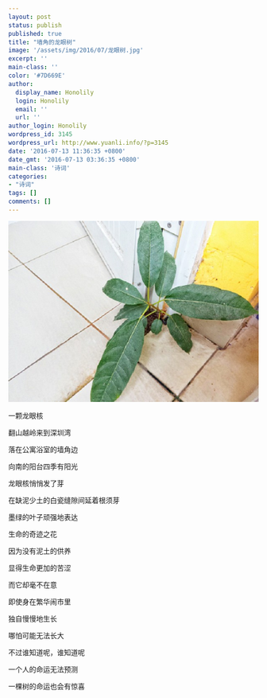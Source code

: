 ```yaml
---
layout: post
status: publish
published: true
title: "墙角的龙眼树"
image: '/assets/img/2016/07/龙眼树.jpg'
excerpt: ''
main-class: ''
color: '#7D669E'
author:
  display_name: Honolily
  login: Honolily
  email: ''
  url: ''
author_login: Honolily
wordpress_id: 3145
wordpress_url: http://www.yuanli.info/?p=3145
date: '2016-07-13 11:36:35 +0800'
date_gmt: '2016-07-13 03:36:35 +0800'
main-class: '诗词'
categories:
- "诗词"
tags: []
comments: []
---
```

[![龙眼树](/assets/img/2016/07/龙眼树.jpg "龙眼树")](/assets/img/2016/07/龙眼树.jpg)

一颗龙眼核

翻山越岭来到深圳湾

落在公寓浴室的墙角边

向南的阳台四季有阳光

龙眼核悄悄发了芽

在缺泥少土的白瓷缝隙间延着根须芽

墨绿的叶子顽强地表达

生命的奇迹之花

因为没有泥土的供养

显得生命更加的苦涩

而它却毫不在意

即使身在繁华闹市里

独自慢慢地生长

哪怕可能无法长大

不过谁知道呢，谁知道呢

一个人的命运无法预测

一棵树的命运也会有惊喜